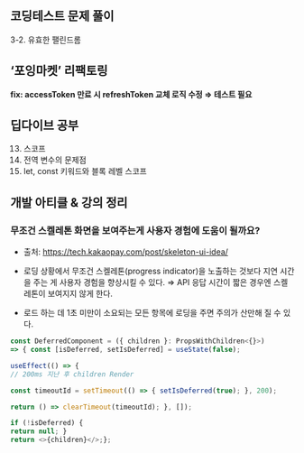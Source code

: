 ## 코딩테스트 문제 풀이

3-2. 유효한 팰린드롬

## ‘포잉마켓’ 리팩토링

**fix: accessToken 만료 시 refreshToken 교체 로직 수정 ⇒ 테스트 필요**

## 딥다이브 공부

13. 스코프
14. 전역 변수의 문제점
15. let, const 키워드와 블록 레벨 스코프

## 개발 아티클 & 강의 정리

### 무조건 스켈레톤 화면을 보여주는게 사용자 경험에 도움이 될까요?

- 출처: https://tech.kakaopay.com/post/skeleton-ui-idea/

- 로딩 상황에서 무조건 스켈레톤(progress indicator)을 노출하는 것보다 지연 시간을 주는 게 사용자 경험을 향상시킬 수 있다. ⇒ API 응답 시간이 짧은 경우엔 스켈레톤이 보여지지 않게 한다.
- 로드 하는 데 1초 미만이 소요되는 모든 항목에 로딩을 주면 주의가 산만해 질 수 있다.

```javascript
const DeferredComponent = ({ children }: PropsWithChildren<{}>)
=> { const [isDeferred, setIsDeferred] = useState(false);

useEffect(() => {
// 200ms 지난 후 children Render

const timeoutId = setTimeout(() => { setIsDeferred(true); }, 200);

return () => clearTimeout(timeoutId); }, []);

if (!isDeferred) {
return null; }
return <>{children}</>;};
```
